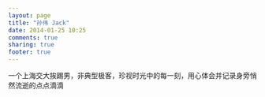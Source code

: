 ```yaml
---
layout: page
title: "孙伟 Jack"
date: 2014-01-25 10:25
comments: true
sharing: true
footer: true
---
```


一个上海交大挨踢男，非典型极客，珍视时光中的每一刻，用心体会并记录身旁悄然流逝的点点滴滴
